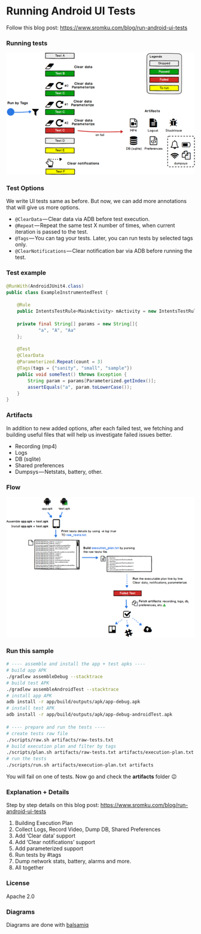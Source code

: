 # Running Android UI Tests

Follow this blog post: https://www.sromku.com/blog/run-android-ui-tests

### Running tests

<img src="assets/running_tests.png"/>

### Test Options
We write UI tests same as before. But now, we can add more annotations that will give us more options. 

- `@ClearData` — Clear data via ADB before test execution.
- `@Repeat` — Repeat the same test X number of times, when current iteration is passed to the test.
- `@Tags` — You can tag your tests. Later, you can run tests by selected tags only.
- `@ClearNotifications` — Clear notification bar via ADB before running the test.

### Test example

```java
@RunWith(AndroidJUnit4.class)
public class ExampleInstrumentedTest {

    @Rule
    public IntentsTestRule<MainActivity> mActivity = new IntentsTestRule<>(MainActivity.class);
        
    private final String[] params = new String[]{
            "a", "A", "Aa"
    };

    @Test
    @ClearData
    @Parameterized.Repeat(count = 3)
    @Tags(tags = {"sanity", "small", "sample"})
    public void someTest() throws Exception {
        String param = params[Parameterized.getIndex()];
        assertEquals("a", param.toLowerCase());
    }
}
```

### Artifacts

In addition to new added options, after each failed test, we fetching and building useful files that will help us investigate failed issues better.

- Recording (mp4)
- Logs
- DB (sqlite)
- Shared preferences
- Dumpsys — Netstats, battery, other.

### Flow

<img src="assets/flow.png"/>

### Run this sample

```bash
# ---- assemble and install the app + test apks ----
# build app APK
./gradlew assembleDebug --stacktrace
# build test APK
./gradlew assembleAndroidTest --stacktrace
# install app APK
adb install -r app/build/outputs/apk/app-debug.apk
# install test APK
adb install -r app/build/outputs/apk/app-debug-androidTest.apk

# ---- prepare and run the tests ----
# create tests raw file
./scripts/raw.sh artifacts/raw-tests.txt
# build execution plan and filter by tags
./scripts/plan.sh artifacts/raw-tests.txt artifacts/execution-plan.txt -t "sanity,small"
# run the tests
./scripts/run.sh artifacts/execution-plan.txt artifacts
```

You will fail on one of tests. Now go and check the **artifacts** folder :wink:

### Explanation + Details

Step by step details on this blog post: https://www.sromku.com/blog/run-android-ui-tests

1. Building Execution Plan
2. Collect Logs, Record Video, Dump DB, Shared Preferences
3. Add ‘Clear data’ support
4. Add ‘Clear notifications’ support
5. Add parameterized support
6. Run tests by #tags
7. Dump network stats, battery, alarms and more.
8. All together

### License
Apache 2.0

### Diagrams
Diagrams are done with [balsamiq](https://balsamiq.com/)
